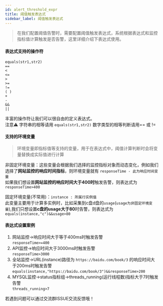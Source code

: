 ```yaml
---
id: alert_threshold_expr  
title: 阈值触发表达式      
sidebar_label: 阈值触发表达式      
---
```


> 在我们配置阈值告警时，需要配置阈值触发表达式，系统根据表达式和监控指标值计算触发是否告警，这里详细介绍下表达式使用。    

#### 表达式支持的操作符   

```
equals(str1,str2) 
==
<
<=
>
>=
!=
( )
+
-
&&
||
```

丰富的操作符让我们可以很自由的定义表达式。   
注意⚠️ 字符串的相等请用 `equals(str1,str2)` 数字类型的相等判断请用== 或 != 

#### 支持的环境变量    
> 环境变量即指标值等支持的变量，用于在表达式中，阈值计算判断时会将变量替换成实际值进行计算    

非固定环境变量：这些变量会根据我们选择的监控指标对象而动态变化，例如我们选择了**网站监控的响应时间指标**，则环境变量就有 `responseTime - 此为响应时间变量`     
如果我们想设置**网站监控的响应时间大于400时**触发告警，则表达式为 `responseTime>400`

固定环境变量(不常用)：`instance : 所属行实例值`   
此变量主要用于计算多实例时，比如采集到c盘d盘的`usage`(`usage为非固定环境变量`),我们只想设置**c盘的usage大于80**时告警，则表达式为 `equals(instance,"c")&&usage>80`   

#### 表达式设置案例   

1. 网站监控->响应时间大于等于400ms时触发告警   
`responseTime>=400`    
2. API监控->响应时间大于3000ms时触发告警   
`responseTime>3000`   
3. 全站监控->URL(instance)路径为 `https://baidu.com/book/3` 的响应时间大于200ms时触发告警  
`equals(instance,"https://baidu.com/book/3")&&responseTime>200`     
4. MYSQL监控->status指标组->threads_running(运行线程数)指标大于7时触发告警   
`threads_running>7`   

若遇到问题可以通过交流群ISSUE交流反馈哦！  
